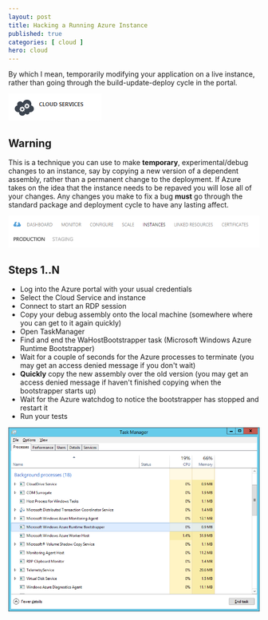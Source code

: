 ```yaml
---
layout: post
title: Hacking a Running Azure Instance
published: true 
categories: [ cloud ]
hero: cloud
---
```


By which I mean, temporarily modifying your application on a live instance, rather than 
going through the build-update-deploy cycle in the portal.

![cloud service](/img/posts/hacking-a-running-azure-instance/cloud-service.png "cloud service icon")

## Warning 

This is a technique you can use to make **temporary**, experimental/debug changes to an instance, 
say by copying a new version of a dependent assembly, rather than a permanent change to the 
deployment. If Azure takes on the idea that the instance needs to be repaved you will lose all 
of your changes. Any changes you make to fix a bug **must** go through the standard package 
and deployment cycle to have any lasting affect.

![cloud service](/img/posts/hacking-a-running-azure-instance/cloud-service-instances.png "portal instances header")

## Steps 1..N 

* Log into the Azure portal with your usual credentials
* Select the Cloud Service and instance
* Connect to start an RDP session
* Copy your debug assembly onto the local machine (somewhere where you can get to it again quickly)
* Open TaskManager
* Find and end the WaHostBootstrapper task (Microsoft Windows Azure Runtime Bootstrapper)
* Wait for a couple of seconds for the Azure processes to terminate (you may get an access denied message if you don't wait)
* **Quickly** copy the new assembly over the old version (you may get an access denied message if haven't finished copying when the bootstrapper starts up)
* Wait for the Azure watchdog to notice the bootstrapper has stopped and restart it
* Run your tests

![task manager](/img/posts/hacking-a-running-azure-instance/task-manager.png "task manager screenshot")





